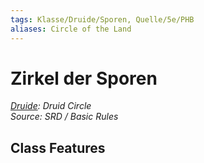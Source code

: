 ```yaml
---
tags: Klasse/Druide/Sporen, Quelle/5e/PHB
aliases: Circle of the Land
---
```

Zirkel der Sporen
=================

[_Druide_](05%20-%20Wikipedia/Kompendium/Charakteroptionen/Klassen/Druide.md)_: Druid Circle_  
_Source: SRD / Basic Rules_

Class Features
--------------